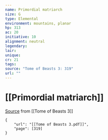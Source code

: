 ```yaml
---
name: Primordial matriarch
size: G
type: Elemental
environment: mountains, planar
hp: 313
ac: 20
initiative: 10
alignment: neutral
legendary: 
lair: 
unique: 
cr: 21
tags: 
source: "Tome of Beasts 3: 319"
url: ""
---
```

# [[Primordial matriarch]]

[Source](zotero://open-pdf/library/items/BLGR9HVR?page=319) from [[Tome of Beasts 3]]

```pdf
{
	"url": "[[Tome of Beasts 3.pdf]]",
	"page": [319]
}
```

